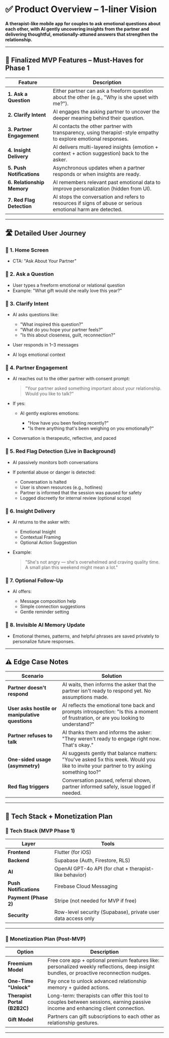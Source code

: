 # ✅ **Product Overview** – 1-liner Vision

**A therapist-like mobile app for couples to ask emotional questions about each other, with AI gently uncovering insights from the partner and delivering thoughtful, emotionally-attuned answers that strengthen the relationship.**

---

## 🧩 **Finalized MVP Features** – Must-Haves for Phase 1

| Feature                    | Description                                                                                                    |
| -------------------------- | -------------------------------------------------------------------------------------------------------------- |
| **1. Ask a Question**      | Either partner can ask a freeform question about the other (e.g., "Why is she upset with me?").                |
| **2. Clarify Intent**      | AI engages the asking partner to uncover the deeper meaning behind their question.                             |
| **3. Partner Engagement**  | AI contacts the other partner with transparency, using therapist-style empathy to explore emotional responses. |
| **4. Insight Delivery**    | AI delivers multi-layered insights (emotion + context + action suggestion) back to the asker.                  |
| **5. Push Notifications**  | Asynchronous updates when a partner responds or when insights are ready.                                       |
| **6. Relationship Memory** | AI remembers relevant past emotional data to improve personalization (hidden from UI).                         |
| **7. Red Flag Detection**  | AI stops the conversation and refers to resources if signs of abuse or serious emotional harm are detected.    |

---

## 🛣️ **Detailed User Journey**

### 🔹 1. **Home Screen**

* CTA: "Ask About Your Partner"

### 🔹 2. **Ask a Question**

* User types a freeform emotional or relational question
* Example: "What gift would she really love this year?"

### 🔹 3. **Clarify Intent**

* AI asks questions like:

  * "What inspired this question?"
  * "What do you hope your partner feels?"
  * "Is this about closeness, guilt, reconnection?"
* User responds in 1–3 messages
* AI logs emotional context

### 🔹 4. **Partner Engagement**

* AI reaches out to the other partner with consent prompt:

  > "Your partner asked something important about your relationship. Would you like to talk?"
* If yes:

  * AI gently explores emotions:

    * "How have you been feeling recently?"
    * "Is there anything that's been weighing on you emotionally?"
* Conversation is therapeutic, reflective, and paced

### 🔹 5. **Red Flag Detection (Live in Background)**

* AI passively monitors both conversations
* If potential abuse or danger is detected:

  * Conversation is halted
  * User is shown resources (e.g., hotlines)
  * Partner is informed that the session was paused for safety
  * Logged discreetly for internal review (optional scope)

### 🔹 6. **Insight Delivery**

* AI returns to the asker with:

  * Emotional Insight
  * Contextual Framing
  * Optional Action Suggestion
* Example:

  > "She's not angry — she's overwhelmed and craving quality time. A small plan this weekend might mean a lot."

### 🔹 7. **Optional Follow-Up**

* AI offers:

  * Message composition help
  * Simple connection suggestions
  * Gentle reminder setting

### 🔹 8. **Invisible AI Memory Update**

* Emotional themes, patterns, and helpful phrases are saved privately to personalize future responses.

---

## ⚠️ **Edge Case Notes**

| Scenario                                        | Solution                                                                                                                                 |
| ----------------------------------------------- | ---------------------------------------------------------------------------------------------------------------------------------------- |
| **Partner doesn't respond**                     | AI waits, then informs the asker that the partner isn't ready to respond yet. No assumptions made.                                       |
| **User asks hostile or manipulative questions** | AI reflects the emotional tone back and prompts introspection: "Is this a moment of frustration, or are you looking to understand?"      |
| **Partner refuses to talk**                     | AI thanks them and informs the asker: "They weren't ready to engage right now. That's okay."                                             |
| **One-sided usage (asymmetry)**                 | AI suggests gently that balance matters: "You've asked 5x this week. Would you like to invite your partner to try asking something too?" |
| **Red flag triggers**                           | Conversation paused, referral shown, partner informed safely, issue logged if needed.                                                    |

---

## 🧱 **Tech Stack + Monetization Plan**

### 🔧 **Tech Stack (MVP Phase 1)**

| Layer                  | Tools                                                        |
| ---------------------- | ------------------------------------------------------------ |
| **Frontend**           | Flutter (for iOS)                                            |
| **Backend**            | Supabase (Auth, Firestore, RLS)                              |
| **AI**                 | OpenAI GPT-4o API (for chat + therapist-like behavior)       |
| **Push Notifications** | Firebase Cloud Messaging                                     |
| **Payment (Phase 2)**  | Stripe (not needed for MVP if free)                          |
| **Security**           | Row-level security (Supabase), private user data access only |

---

### 💸 **Monetization Plan (Post-MVP)**

| Option                       | Description                                                                                                                              |
| ---------------------------- | ---------------------------------------------------------------------------------------------------------------------------------------- |
| **Freemium Model**           | Free core app + optional premium features like: personalized weekly reflections, deep insight bundles, or proactive reconnection nudges. |
| **One-Time "Unlock"**        | Pay once to unlock advanced relationship memory + guided actions.                                                                        |
| **Therapist Portal (B2B2C)** | Long-term: therapists can offer this tool to couples between sessions, earning passive income and enhancing client connection.           |
| **Gift Model**               | Partners can gift subscriptions to each other as relationship gestures.                                                                  |

---